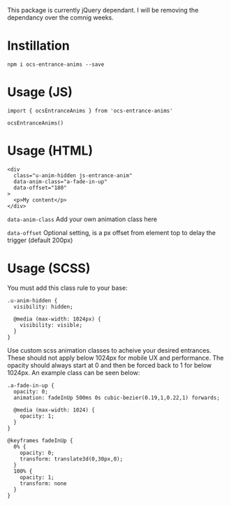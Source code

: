 This package is currently jQuery dependant. I will be removing the dependancy over the comnig weeks.

# Instillation

`npm i ocs-entrance-anims --save`

# Usage (JS)

```
import { ocsEntranceAnims } from 'ocs-entrance-anims'

ocsEntranceAnims()
```

# Usage (HTML)

```
<div
  class="u-anim-hidden js-entrance-anim"
  data-anim-class="a-fade-in-up"
  data-offset="180"
>
  <p>My content</p>
</div>
```

`data-anim-class` Add your own animation class here

`data-offset` Optional setting, is a px offset from element top to delay the trigger (default 200px)

# Usage (SCSS)

You must add this class rule to your base:
```
.u-anim-hidden {
  visibility: hidden;
  
  @media (max-width: 1024px) {
    visibility: visible;
  }
}
```

Use custom scss animation classes to acheive your desired entrances. These should not apply below 1024px for mobile UX and performance. The opacity should always start at 0 and then be forced back to 1 for below 1024px. An example class can be seen below:

```
.a-fade-in-up {
  opacity: 0;
  animation: fadeInUp 500ms 0s cubic-bezier(0.19,1,0.22,1) forwards;
	
  @media (max-width: 1024) {
    opacity: 1;
  }
}

@keyframes fadeInUp {
  0% {
    opacity: 0;
    transform: translate3d(0,30px,0);
  }
  100% {
    opacity: 1;
    transform: none
  }
}
```
